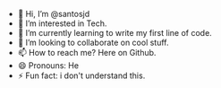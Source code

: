 - 👋 Hi, I’m @santosjd
- 👀 I’m interested in Tech.
- 🌱 I’m currently learning to write my first line of code.
- 💞️ I’m looking to collaborate on cool stuff.
- 📫 How to reach me? Here on Github.
- 😄 Pronouns: He
- ⚡ Fun fact: i don't understand this.

<!---
santosjd/santosjd is a ✨ special ✨ repository because its `README.md` (this file) appears on your GitHub profile.
You can click the Preview link to take a look at your changes.
--->
